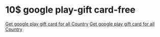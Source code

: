 # 10$ google play-gift card-free

[Get google play gift card for all Country](https://today.freegamingoffer.com/allgiftcard.html)
[Get google play gift card for all Country](https://today.freegamingoffer.com/allgiftcard.html)
